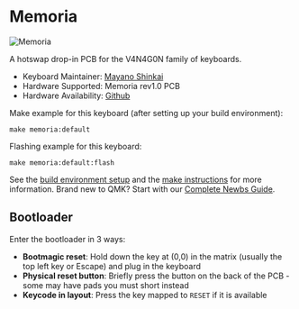 # Memoria

![Memoria](https://i.imgur.com/ehLm29e.png)

A hotswap drop-in PCB for the V4N4G0N family of keyboards.

* Keyboard Maintainer: [Mayano Shinkai](https://github.com/mayanoshinkai)
* Hardware Supported: Memoria rev1.0 PCB
* Hardware Availability: [Github](https://github.com/mayanoshinkai/Memoria)

Make example for this keyboard (after setting up your build environment):

    make memoria:default

Flashing example for this keyboard:

    make memoria:default:flash

See the [build environment setup](https://docs.qmk.fm/#/getting_started_build_tools) and the [make instructions](https://docs.qmk.fm/#/getting_started_make_guide) for more information. Brand new to QMK? Start with our [Complete Newbs Guide](https://docs.qmk.fm/#/newbs).

## Bootloader

Enter the bootloader in 3 ways:

* **Bootmagic reset**: Hold down the key at (0,0) in the matrix (usually the top left key or Escape) and plug in the keyboard
* **Physical reset button**: Briefly press the button on the back of the PCB - some may have pads you must short instead
* **Keycode in layout**: Press the key mapped to `RESET` if it is available
